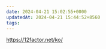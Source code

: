 ```yaml
---
date: 2024-04-21 15:02:55+0000
updatedAt: 2024-04-21 15:44:52+8560
tags: 
---
```

https://12factor.net/ko/